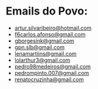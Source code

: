 # Emails do Povo:

* artur.silvaribeiro@hotmail.com
* f6carlos.afonso@gmail.com
* gborgesink@gmail.com
* gpn.slb@gmail.com
* lenamartiins@gmail.com
* lolarthur3@gmail.com
* pedro98medeiros@gmail.com
* pedrompinto.007@gmail.com
* renatocruzinha@gmail.com